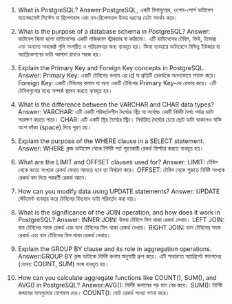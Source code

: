 1.  What is PostgreSQL?
Answer:PostgreSQL, একটি বিনামূল্যের, ওপেন-সোর্স ডাটাবেস ম্যানেজমেন্ট সিস্টেম যা রিলেশনাল এবং নন-রিলেশনাল উভয় ধরণের ডেটা সমর্থন করে।

2. What is the purpose of a database schema in PostgreSQL?
Answer: ডাটাবেস স্কিমা হলো ডাটাবেসের একটি লজিক্যাল স্ট্রাকচার বা কাঠামো। এটি ডাটাবেসের টেবিল, ভিউ, ইন্ডেক্স এবং অন্যান্য অবজেক্ট গুলি সংগঠিত ও পরিচালনার জন্য ব্যবহৃত হয়। স্কিমা ব্যবহারে ডাটাবেসে বিভিন্ন ইউজার বা অ্যাপ্লিকেশনের ডাটা আলাদা রাখাও সহজ হয়।

3. Explain the Primary Key and Foreign Key concepts in PostgreSQL.
Answer: Primary Key: একটি টেবিলের কলাম এর id  যা প্রতিটি রেকর্ডকে অনন্যভাবে শনাক্ত করে।
Foreign Key: একটি টেবিলের কলাম যা অন্য একটি টেবিলের Primary Key-কে রেফার করে। এটি টেবিলগুলোর মধ্যে সম্পর্ক স্থাপন করতে ব্যবহৃত হয়।

4. What is the difference between the VARCHAR and CHAR data types?
Answer: VARCHAR: এটি একটি পরিবর্তনশীল দৈর্ঘ্যের স্ট্রিং যা সর্বোচ্চ একটি নির্দিষ্ট দৈর্ঘ্য পর্যন্ত ডাটা সংরক্ষণ করতে পারে।
CHAR: এটি একটি স্থির দৈর্ঘ্যের স্ট্রিং। নির্ধারিত দৈর্ঘ্যের চেয়ে ছোট ডাটা থাকলেও বাকি অংশ ফাঁকা (space) দিয়ে পূরণ হয়।

5. Explain the purpose of the WHERE clause in a SELECT statement.
Answer: WHERE ক্লজ ডাটাবেস থেকে নির্দিষ্ট শর্ত পূরণকারী রেকর্ড ফিল্টার করতে ব্যবহৃত হয়।

6. What are the LIMIT and OFFSET clauses used for?
Answer: LIMIT: টেবিল থেকে কতো সংখ্যক রেকর্ড ফেরত আনতে হবে তা নির্ধারণ করে।
OFFSET: টেবিল থেকে শুরুতে নির্দিষ্ট সংখ্যক রেকর্ড বাদ দিয়ে পরবর্তী রেকর্ড আনে।

7. How can you modify data using UPDATE statements?
Answer: UPDATE স্টেটমেন্ট ব্যবহার করে টেবিলের বিদ্যমান ডাটা পরিবর্তন করা যায়।

8. What is the significance of the JOIN operation, and how does it work in PostgreSQL?
Answer: INNER JOIN: উভয় টেবিলে মিল থাকা রেকর্ড দেখায়।
LEFT JOIN: বাম টেবিলের সমস্ত রেকর্ড এবং ডান টেবিলের মিল থাকা রেকর্ড দেখায়।
RIGHT JOIN: ডান টেবিলের সমস্ত রেকর্ড এবং বাম টেবিলের মিল থাকা রেকর্ড দেখায়।

9. Explain the GROUP BY clause and its role in aggregation operations.
Answer:GROUP BY  ক্লজ ডাটাকে নির্দিষ্ট কলাম অনুযায়ী গ্রুপ করে। এটি সাধারণত অ্যাগ্রিগেট ফাংশনের (যেমন: COUNT, SUM) সঙ্গে ব্যবহৃত হয়।

10. How can you calculate aggregate functions like COUNT(), SUM(), and AVG() in PostgreSQL?
Answer:AVG(): নির্দিষ্ট কলামের গড় মান বের করে।
SUM(): নির্দিষ্ট কলামের মানগুলোর যোগফল দেয়।
COUNT(): মোট রেকর্ড সংখ্যা গণনা করে।

